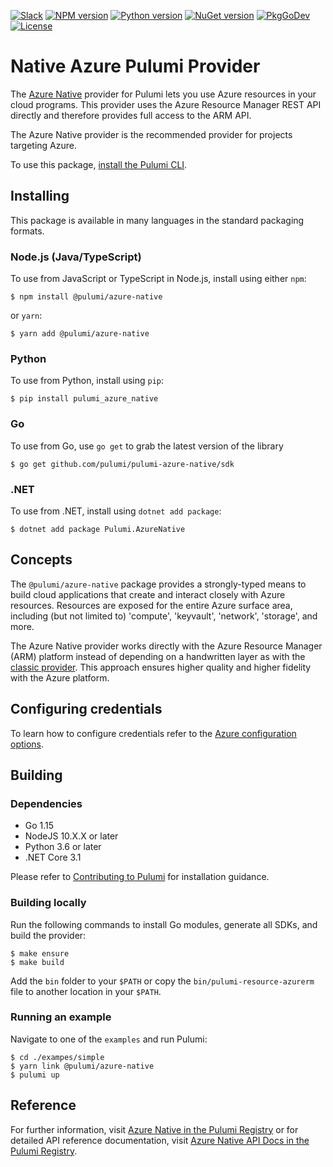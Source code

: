 [![Slack](http://www.pulumi.com/images/docs/badges/slack.svg)](https://slack.pulumi.com)
[![NPM version](https://badge.fury.io/js/%40pulumi%2Fazure-native.svg)](https://npmjs.com/package/@pulumi/azure-native)
[![Python version](https://badge.fury.io/py/pulumi-azure-native.svg)](https://pypi.org/project/pulumi-azure-native)
[![NuGet version](https://badge.fury.io/nu/pulumi.azurenative.svg)](https://badge.fury.io/nu/pulumi.azurenative)
[![PkgGoDev](https://pkg.go.dev/badge/github.com/pulumi/pulumi-azure-native/sdk/go)](https://pkg.go.dev/github.com/pulumi/pulumi-azure-native/sdk/go)
[![License](https://img.shields.io/npm/l/%40pulumi%2Fazure-native.svg)](https://github.com/pulumi/pulumi-azure-native/blob/master/LICENSE)

# Native Azure Pulumi Provider

The [Azure Native](https://www.pulumi.com/docs/intro/cloud-providers/azure/) provider for Pulumi lets you use Azure resources in your cloud programs.
This provider uses the Azure Resource Manager REST API directly and therefore provides full access to the ARM API.

The Azure Native provider is the recommended provider for projects targeting Azure.

To use this package, [install the Pulumi CLI](https://www.pulumi.com/docs/get-started/install/).

## Installing

This package is available in many languages in the standard packaging formats.

### Node.js (Java/TypeScript)

To use from JavaScript or TypeScript in Node.js, install using either `npm`:

    $ npm install @pulumi/azure-native

or `yarn`:

    $ yarn add @pulumi/azure-native

### Python

To use from Python, install using `pip`:

    $ pip install pulumi_azure_native

### Go

To use from Go, use `go get` to grab the latest version of the library

    $ go get github.com/pulumi/pulumi-azure-native/sdk

### .NET

To use from .NET, install using `dotnet add package`:

    $ dotnet add package Pulumi.AzureNative

## Concepts

The `@pulumi/azure-native` package provides a strongly-typed means to build cloud applications that create
and interact closely with Azure resources.  Resources are exposed for the entire Azure surface area,
including (but not limited to) 'compute', 'keyvault', 'network', 'storage', and more.

The Azure Native provider works directly with the Azure Resource Manager (ARM) platform instead of depending on a
handwritten layer as with the [classic provider](https://github.com/pulumi/pulumi-azure). This approach ensures higher
quality and higher fidelity with the Azure platform.

## Configuring credentials

To learn how to configure credentials refer to the [Azure configuration options](https://www.pulumi.com/registry/packages/azure-native/installation-configuration/#configuration-options).

## Building

### Dependencies

- Go 1.15
- NodeJS 10.X.X or later
- Python 3.6 or later
- .NET Core 3.1

Please refer to [Contributing to Pulumi](https://github.com/pulumi/pulumi/blob/master/CONTRIBUTING.md) for installation
guidance.

### Building locally

Run the following commands to install Go modules, generate all SDKs, and build the provider: 

```
$ make ensure
$ make build
```

Add the `bin` folder to your `$PATH` or copy the `bin/pulumi-resource-azurerm` file to another location in your `$PATH`.

### Running an example

Navigate to one of the `examples` and run Pulumi:

```
$ cd ./exampes/simple
$ yarn link @pulumi/azure-native
$ pulumi up
``` 

## Reference

For further information, visit [Azure Native in the Pulumi Registry](https://www.pulumi.com/registry/packages/azure-native/)
or for detailed API reference documentation, visit [Azure Native API Docs in the Pulumi Registry](https://www.pulumi.com/registry/packages/azure-native/api-docs/).
